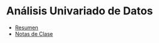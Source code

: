# Análisis Univariado de Datos

* [Resumen](https://github.com/mcnanton/DMKDD-AID/blob/main/Temas/Analisis%20Univariado%20de%20Datos/resumen.Rmd)
* [Notas de Clase](hhttps://github.com/mcnanton/DMKDD-AID/blob/main/Temas/Analisis%20Univariado%20de%20Datos/notas_clase_1.md) <!--- falta nota de clase, vos la tenés hecha María??? -->